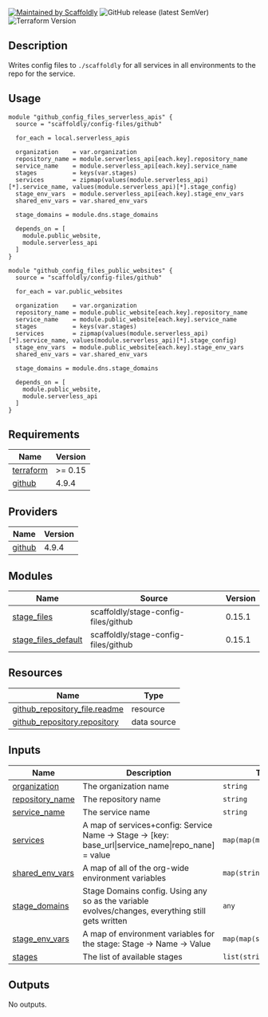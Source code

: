 [![Maintained by Scaffoldly](https://img.shields.io/badge/maintained%20by-scaffoldly-blueviolet)](https://github.com/scaffoldly)
![GitHub release (latest SemVer)](https://img.shields.io/github/v/release/scaffoldly/terraform-github-config-files)
![Terraform Version](https://img.shields.io/badge/tf-%3E%3D0.15.0-blue.svg)

## Description

Writes config files to `./scaffoldly` for all services in all environments to the repo for the service.

## Usage

```hcl
module "github_config_files_serverless_apis" {
  source = "scaffoldly/config-files/github"

  for_each = local.serverless_apis

  organization    = var.organization
  repository_name = module.serverless_api[each.key].repository_name
  service_name    = module.serverless_api[each.key].service_name
  stages          = keys(var.stages)
  services        = zipmap(values(module.serverless_api)[*].service_name, values(module.serverless_api)[*].stage_config)
  stage_env_vars  = module.serverless_api[each.key].stage_env_vars
  shared_env_vars = var.shared_env_vars

  stage_domains = module.dns.stage_domains

  depends_on = [
    module.public_website,
    module.serverless_api
  ]
}

module "github_config_files_public_websites" {
  source = "scaffoldly/config-files/github"

  for_each = var.public_websites

  organization    = var.organization
  repository_name = module.public_website[each.key].repository_name
  service_name    = module.public_website[each.key].service_name
  stages          = keys(var.stages)
  services        = zipmap(values(module.serverless_api)[*].service_name, values(module.serverless_api)[*].stage_config)
  stage_env_vars  = module.public_website[each.key].stage_env_vars
  shared_env_vars = var.shared_env_vars

  stage_domains = module.dns.stage_domains

  depends_on = [
    module.public_website,
    module.serverless_api
  ]
}
```

<!-- BEGIN_TF_DOCS -->
## Requirements

| Name | Version |
|------|---------|
| <a name="requirement_terraform"></a> [terraform](#requirement\_terraform) | >= 0.15 |
| <a name="requirement_github"></a> [github](#requirement\_github) | 4.9.4 |

## Providers

| Name | Version |
|------|---------|
| <a name="provider_github"></a> [github](#provider\_github) | 4.9.4 |

## Modules

| Name | Source | Version |
|------|--------|---------|
| <a name="module_stage_files"></a> [stage\_files](#module\_stage\_files) | scaffoldly/stage-config-files/github | 0.15.1 |
| <a name="module_stage_files_default"></a> [stage\_files\_default](#module\_stage\_files\_default) | scaffoldly/stage-config-files/github | 0.15.1 |

## Resources

| Name | Type |
|------|------|
| [github_repository_file.readme](https://registry.terraform.io/providers/integrations/github/4.9.4/docs/resources/repository_file) | resource |
| [github_repository.repository](https://registry.terraform.io/providers/integrations/github/4.9.4/docs/data-sources/repository) | data source |

## Inputs

| Name | Description | Type | Default | Required |
|------|-------------|------|---------|:--------:|
| <a name="input_organization"></a> [organization](#input\_organization) | The organization name | `string` | n/a | yes |
| <a name="input_repository_name"></a> [repository\_name](#input\_repository\_name) | The repository name | `string` | n/a | yes |
| <a name="input_service_name"></a> [service\_name](#input\_service\_name) | The service name | `string` | n/a | yes |
| <a name="input_services"></a> [services](#input\_services) | A map of services+config: Service Name -> Stage -> [key: base\_url\|service\_name\|repo\_nane] = value | `map(map(map(string)))` | n/a | yes |
| <a name="input_shared_env_vars"></a> [shared\_env\_vars](#input\_shared\_env\_vars) | A map of all of the org-wide environment variables | `map(string)` | n/a | yes |
| <a name="input_stage_domains"></a> [stage\_domains](#input\_stage\_domains) | Stage Domains config. Using any so as the variable evolves/changes, everything still gets written | `any` | n/a | yes |
| <a name="input_stage_env_vars"></a> [stage\_env\_vars](#input\_stage\_env\_vars) | A map of environment variables for the stage: Stage -> Name -> Value | `map(map(string))` | n/a | yes |
| <a name="input_stages"></a> [stages](#input\_stages) | The list of available stages | `list(string)` | n/a | yes |

## Outputs

No outputs.
<!-- END_TF_DOCS -->
